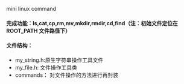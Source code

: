 mini linux command

#### 完成功能：ls,cat,cp,rm,mv,mkdir,rmdir,cd,find（注：初始文件定位在 ROOT_PATH 文件路径下）

#### 文件结构：

+ my_string.h:原生字符串操作工具文件
+ my_file.h:  文件操作工具类
+ commands：  对文件操作的方法进行再封装
